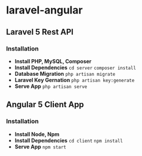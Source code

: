 # laravel-angular

## Laravel 5 Rest API

### Installation

* **Install PHP, MySQL, Composer**
* **Install Dependencies**
  `cd server`
  `composer install`
* **Database Migration**
  `php artisan migrate`
* **Laravel Key Gernation**
  `php artisan key:generate`
* **Serve App**
  `php artisan serve`
  
## Angular 5 Client App

### Installation

* **Install Node, Npm**
* **Install Dependencies**
  `cd client`
  `npm install`
* **Serve App**
  `npm start`

